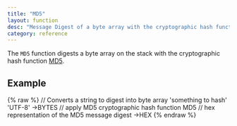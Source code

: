 ```yaml
---
title: "MD5"
layout: function
desc: "Message Digest of a byte array with the cryptographic hash function MD5."
category: reference
---
```


The `MD5` function digests a byte array on the stack with the cryptographic hash function [MD5](https://en.wikipedia.org/wiki/MD5). 

## Example ##

{% raw %}
<warp10-warpscript-widget backend="{{backend}}"  exec-endpoint="{{execEndpoint}}">
// Converts a string to digest into byte array
'something to hash' 'UTF-8' ->BYTES
// apply MD5 cryptographic hash function
MD5
// hex representation of the MD5 message digest
->HEX
</warp10-warpscript-widget>
{% endraw %}  